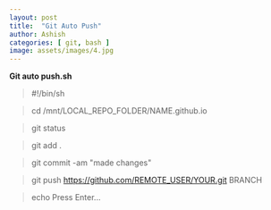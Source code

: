```yaml
---
layout: post
title:  "Git Auto Push"
author: Ashish
categories: [ git, bash ]
image: assets/images/4.jpg
---
```


**Git auto push.sh**

>#!/bin/sh

>cd /mnt/LOCAL_REPO_FOLDER/NAME.github.io

>git status

>git add .

>git commit -am "made changes"

>git push https://github.com/REMOTE_USER/YOUR.git BRANCH

>echo Press Enter...

